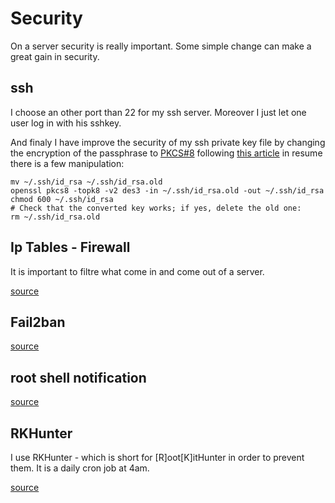# Security

On a server security is really important.
Some simple change can make a great gain in security.


## ssh

I choose an other port than 22 for my ssh server.
Moreover I just let one user log in with his sshkey.

And finaly I have improve the security of my ssh private key file by changing
the encryption of the passphrase to
[PKCS#8](http://en.wikipedia.org/wiki/PKCS#8) following [this
article](http://martin.kleppmann.com/2013/05/24/improving-security-of-ssh-private-keys.html)
in resume there is a few manipulation:

    mv ~/.ssh/id_rsa ~/.ssh/id_rsa.old
    openssl pkcs8 -topk8 -v2 des3 -in ~/.ssh/id_rsa.old -out ~/.ssh/id_rsa
    chmod 600 ~/.ssh/id_rsa
    # Check that the converted key works; if yes, delete the old one:
    rm ~/.ssh/id_rsa.old

## Ip Tables - Firewall

It is important to filtre what come in and come out of a server.

[source](http://www.alsacreations.com/tuto/lire/622-Securite-firewall-iptables.html)

## Fail2ban

[source](http://www.alsacreations.com/tuto/lire/622-Securite-firewall-iptables.html)

## root shell notification

[source](http://www.alsacreations.com/tuto/lire/622-Securite-firewall-iptables.html)

## RKHunter

I use RKHunter - which is short for [R]oot[K]itHunter in order to prevent them.
It is a daily cron job at 4am.

[source](http://www.alsacreations.com/tuto/lire/622-Securite-firewall-iptables.html)
